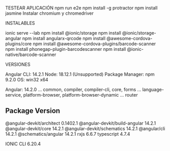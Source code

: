 TESTEAR APLICACIÓN npm run e2e
npm install -g protractor
npm install jasmine
Instalar chromium y chromedriver
 
  INSTALABLES

ionic serve --lab
npm install @ionic/storage
npm install @ionic/storage-angular
npm install angularx-qrcode
npm install @awesome-cordova-plugins/core
npm install @awesome-cordova-plugins/barcode-scanner
npm install phonegap-plugin-barcodescanner 
npm install @ionic-native/barcode-scanner


VERSIONES

Angular CLI: 14.2.1
Node: 18.12.1 (Unsupported)
Package Manager: npm 9.2.0
OS: win32 x64

Angular: 14.2.0
... common, compiler, compiler-cli, core, forms
... language-service, platform-browser, platform-browser-dynamic
... router

Package                         Version
---------------------------------------------------------
@angular-devkit/architect       0.1402.1
@angular-devkit/build-angular   14.2.1
@angular-devkit/core            14.2.1
@angular-devkit/schematics      14.2.1
@angular/cli                    14.2.1
@schematics/angular             14.2.1
rxjs                            6.6.7
typescript                      4.7.4

IONIC  CLI 6.20.4